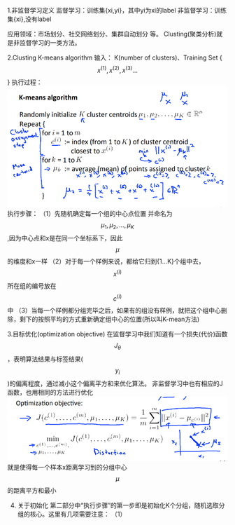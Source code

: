 1.非监督学习定义
监督学习：训练集{xi,yi}，其中yi为xi的label
非监督学习：训练集{xi},没有label

应用领域：市场划分、社交网络划分、集群自动划分 等。
Clusting(聚类分析)就是非监督学习的一类方法。

2.Clusting K-means algorithm
输入： K(number of clusters)、Training Set { $$x^{(1)},x^{(2)},x^{(3)}...$$ }
执行过程：
![](/机器学习/images/70.png)
执行步骤：
（1）先随机确定每一个组的中心点位置 并命名为 $$\mu_1,\mu_2,...,\mu_K$$,因为中心点和x是在同一个坐标系下，因此$$\mu$$的维度和x一样
（2）对于每一个样例来说，都给它归到{1...K}个组中去，$$x^{(i)}$$所在组的编号放在$$c^{(i)}$$中
（3）当每一个样例都分组完毕之后，如果有的组没有样例，就把这个组中心删除，剩下的按照平均的方式重新确定组中心的位置(所以叫K-mean方法)

3.目标优化(optimization objective)
在监督学习中我们知道有一个损失(代价)函数$$J_\theta$$，表明算法结果与标签结果($$y_i$$)的偏离程度，通过减小这个偏离平方和来优化算法。
非监督学习中也有相应的J函数，也用相同的方法进行优化
![](/机器学习/images/71.png)
就是使得每一个样本x距离学习到的分组中心$$\mu$$的距离平方和最小

4. 关于初始化
第二部分中“执行步骤”的第一步即是初始化K个分组，随机选取分组的核心。这里有几项需要注意：
 （1）